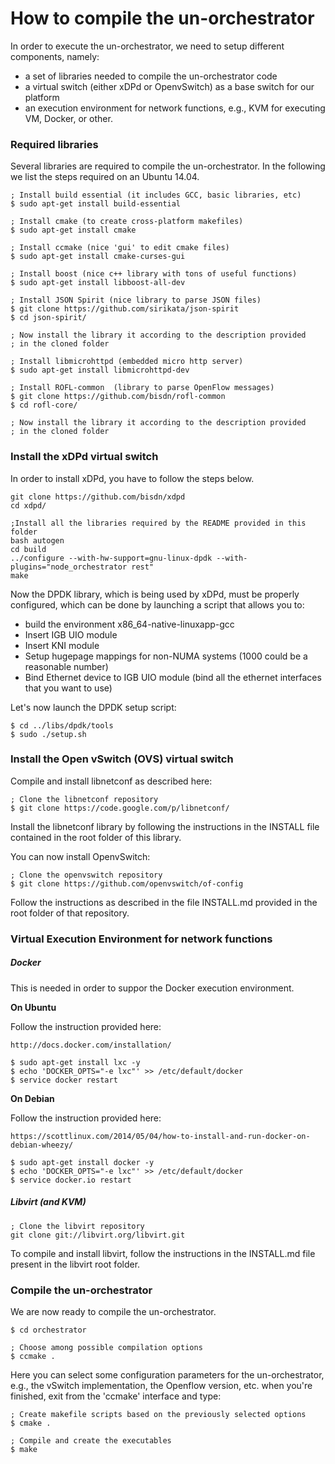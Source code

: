 # How to compile the un-orchestrator

In order to execute the un-orchestrator, we need to setup different components, namely:

  * a set of libraries needed to compile the un-orchestrator code
  * a virtual switch (either xDPd or OpenvSwitch) as a base switch for
    our platform
  * an execution environment for network functions, e.g., KVM for 
    executing VM, Docker, or other.

### Required libraries

Several libraries are required to compile the un-orchestrator.
In the following we list the steps required on an Ubuntu 14.04.

	; Install build essential (it includes GCC, basic libraries, etc)
	$ sudo apt-get install build-essential
	
	; Install cmake (to create cross-platform makefiles)
	$ sudo apt-get install cmake
	
	; Install ccmake (nice 'gui' to edit cmake files)
	$ sudo apt-get install cmake-curses-gui
	
	; Install boost (nice c++ library with tons of useful functions)
	$ sudo apt-get install libboost-all-dev
	
	; Install JSON Spirit (nice library to parse JSON files)
	$ git clone https://github.com/sirikata/json-spirit 
	$ cd json-spirit/
	
	; Now install the library it according to the description provided 
	; in the cloned folder
	
	; Install libmicrohttpd (embedded micro http server)  
	$ sudo apt-get install libmicrohttpd-dev
	
	; Install ROFL-common  (library to parse OpenFlow messages)
	$ git clone https://github.com/bisdn/rofl-common  
	$ cd rofl-core/
	
	; Now install the library it according to the description provided 
	; in the cloned folder


### Install the xDPd virtual switch

In order to install xDPd, you have to follow the steps below.

	git clone https://github.com/bisdn/xdpd  
	cd xdpd/  

	;Install all the libraries required by the README provided in this folder  
	bash autogen  
	cd build  
	../configure --with-hw-support=gnu-linux-dpdk --with-plugins="node_orchestrator rest"   
	make
  
Now the DPDK library, which is being used by xDPd, must be properly
configured, which can be done by launching a script that allows you to: 

  * build the environment x86_64-native-linuxapp-gcc
  * Insert IGB UIO module
  * Insert KNI module
  * Setup hugepage mappings for non-NUMA systems (1000 could be a
    reasonable number)
  * Bind Ethernet device to IGB UIO module (bind all the ethernet
    interfaces that you want to use)

Let's now launch the DPDK setup script:

	$ cd ../libs/dpdk/tools  
	$ sudo ./setup.sh  


### Install the Open vSwitch (OVS) virtual switch

Compile and install libnetconf as described here:

	; Clone the libnetconf repository
	$ git clone https://code.google.com/p/libnetconf/

Install the libnetconf library by following the instructions in the 
INSTALL file contained in the root folder of this library.

You can now install OpenvSwitch:
	  
	; Clone the openvswitch repository
	$ git clone https://github.com/openvswitch/of-config    

Follow the instructions as described in the file INSTALL.md provided
in the root folder of that repository.


### Virtual Execution Environment for network functions

##### Docker

This is needed in order to suppor the Docker execution environment.

**On Ubuntu**
   
Follow the instruction provided here:

	http://docs.docker.com/installation/  
	
	$ sudo apt-get install lxc -y  
	$ echo 'DOCKER_OPTS="-e lxc"' >> /etc/default/docker  
	$ service docker restart

**On Debian**

Follow the instruction provided here: 

	https://scottlinux.com/2014/05/04/how-to-install-and-run-docker-on-debian-wheezy/ 

	$ sudo apt-get install docker -y  
	$ echo 'DOCKER_OPTS="-e lxc"' >> /etc/default/docker  
	$ service docker.io restart

##### Libvirt (and KVM)

	; Clone the libvirt repository
	git clone git://libvirt.org/libvirt.git  

To compile and install libvirt, follow the instructions in the 
INSTALL.md file present in the libvirt root folder.
      

### Compile the un-orchestrator

We are now ready to compile the un-orchestrator.

	$ cd orchestrator

	; Choose among possible compilation options
	$ ccmake .  

Here you can select some configuration parameters for the un-orchestrator,
e.g., the vSwitch implementation, the Openflow version, etc.
when you're finished, exit from the 'ccmake' interface and type:

	; Create makefile scripts based on the previously selected options
	$ cmake .

	; Compile and create the executables
	$ make
